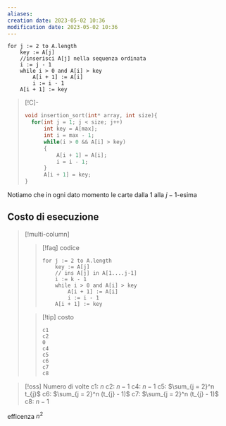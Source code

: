 ```yaml
---
aliases: 
creation date: 2023-05-02 10:36
modification date: 2023-05-02 10:36
---
```


```clike
for j := 2 to A.length
	key := A[j]
	//inserisci A[j] nella sequenza ordinata
	i := j - 1
	while i > 0 and A[i] > key
		A[i + 1] := A[i]
		i := i - 1
	A[i + 1] := key
```

>[!C]-
>```c
>void insertion_sort(int* array, int size){
>	for(int j = 1; j < size; j++)
>		int key = A[max];
>		int i = max - 1;
>		while(i > 0 && A[i] > key)
>		{
>			A[i + 1] = A[i];
>			i = i - 1;
>		}
>		A[i + 1] = key;
>}
>```

Notiamo che in ogni dato momento le carte dalla 1 alla $j-1$-esima
## Costo di esecuzione

> [!multi-column]
>
>>[!faq] codice
> > ```clike
> > for j := 2 to A.length
> > 	key := A[j]
> > 	// ins A[j] in A[1....j-1]
> > 	i := k - 1
> > 	while i > 0 and A[i] > key
> > 		A[i + 1] := A[i]
> > 		i := i - 1
> > 	A[i + 1] := key
> > ```
>
>>[!tip] costo 
>>```clike
>>c1 
>>c2 
>>0 
>>c4 
>>c5 
>>c6
>>c7
>>c8
>>```

>[!oss] Numero di volte
> c1: $n$
> c2: $n-1$
> c4: $n-1$
> c5: $\sum_{j = 2}^n t_{j}$
> c6: $\sum_{j = 2}^n (t_{j} - 1)$
> c7: $\sum_{j = 2}^n (t_{j} - 1)$
> c8: $n - 1$

efficenza $n^2$
